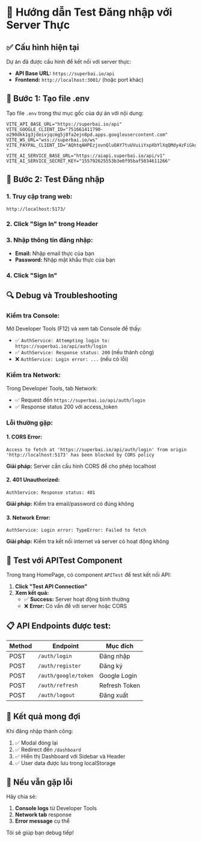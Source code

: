 # 🚀 Hướng dẫn Test Đăng nhập với Server Thực

## ✅ Cấu hình hiện tại

Dự án đã được cấu hình để kết nối với server thực:
- **API Base URL:** `https://superbai.io/api`
- **Frontend:** `http://localhost:3001/` (hoặc port khác)

## 🔧 Bước 1: Tạo file .env

Tạo file `.env` trong thư mục gốc của dự án với nội dung:

```env
VITE_API_BASE_URL="https://superbai.io/api"
VITE_GOOGLE_CLIENT_ID="751661411790-o290dkk1g3jdeivjqcmg5j8fa2ejn8pd.apps.googleusercontent.com"
VITE_WS_URL="wss://superbai.io/ws"
VITE_PAYPAL_CLIENT_ID="AQhtqAHPEzjovnQluOAY7tuUVuiiYxpXbYlXqQMdy4zFiGkdMKkk59G0pSpNBNW1I5TeKFvzWpJhv4M-"
VITE_AI_SERVICE_BASE_URL="https://aiapi.superbai.io/api/v1"
VITE_AI_SERVICE_SECRET_KEY="155792625553b3e0f95baf5034611266"
```

## 🎯 Bước 2: Test Đăng nhập

### 1. Truy cập trang web:
```
http://localhost:5173/
```

### 2. Click "Sign In" trong Header

### 3. Nhập thông tin đăng nhập:
- **Email:** Nhập email thực của bạn
- **Password:** Nhập mật khẩu thực của bạn

### 4. Click "Sign In"

## 🔍 Debug và Troubleshooting

### Kiểm tra Console:
Mở Developer Tools (F12) và xem tab Console để thấy:
- ✅ `AuthService: Attempting login to: https://superbai.io/api/auth/login`
- ✅ `AuthService: Response status: 200` (nếu thành công)
- ❌ `AuthService: Login error: ...` (nếu có lỗi)

### Kiểm tra Network:
Trong Developer Tools, tab Network:
- ✅ Request đến `https://superbai.io/api/auth/login`
- ✅ Response status 200 với access_token

### Lỗi thường gặp:

#### 1. **CORS Error:**
```
Access to fetch at 'https://superbai.io/api/auth/login' from origin 'http://localhost:5173' has been blocked by CORS policy
```
**Giải pháp:** Server cần cấu hình CORS để cho phép localhost

#### 2. **401 Unauthorized:**
```
AuthService: Response status: 401
```
**Giải pháp:** Kiểm tra email/password có đúng không

#### 3. **Network Error:**
```
AuthService: Login error: TypeError: Failed to fetch
```
**Giải pháp:** Kiểm tra kết nối internet và server có hoạt động không

## 🧪 Test với APITest Component

Trong trang HomePage, có component `APITest` để test kết nối API:

1. **Click "Test API Connection"**
2. **Xem kết quả:**
   - ✅ **Success:** Server hoạt động bình thường
   - ❌ **Error:** Có vấn đề với server hoặc CORS

## 📋 API Endpoints được test:

| Method | Endpoint | Mục đích |
|--------|----------|----------|
| POST | `/auth/login` | Đăng nhập |
| POST | `/auth/register` | Đăng ký |
| POST | `/auth/google/token` | Google Login |
| POST | `/auth/refresh` | Refresh Token |
| POST | `/auth/logout` | Đăng xuất |

## 🎉 Kết quả mong đợi

Khi đăng nhập thành công:
1. ✅ Modal đóng lại
2. ✅ Redirect đến `/dashboard`
3. ✅ Hiển thị Dashboard với Sidebar và Header
4. ✅ User data được lưu trong localStorage

## 🔧 Nếu vẫn gặp lỗi

Hãy chia sẻ:
1. **Console logs** từ Developer Tools
2. **Network tab** response
3. **Error message** cụ thể

Tôi sẽ giúp bạn debug tiếp!
